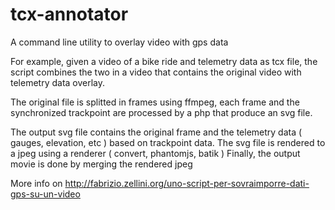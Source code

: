 tcx-annotator
=============

A command line utility to overlay video with gps data

For example, given a video of a bike ride and telemetry data as tcx file, the script combines the two in a video that contains the original video with telemetry data overlay.

The original file is splitted in frames using ffmpeg, each frame and the synchronized trackpoint are processed by a php that produce an svg file.

The output svg file contains the original frame and the telemetry data ( gauges, elevation, etc ) based on trackpoint data.
The svg file is rendered to a jpeg using a renderer ( convert, phantomjs, batik )
Finally, the output movie is done by merging the rendered jpeg

More info on http://fabrizio.zellini.org/uno-script-per-sovraimporre-dati-gps-su-un-video



